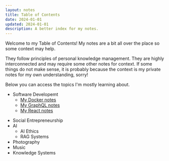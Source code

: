 ```yaml
---
layout: notes
title: Table of Contents
date: 2024-01-01
updated: 2024-01-01
description: A better index for my notes.
---
```


Welcome to my Table of Contents! My notes are a bit all over the place so some context may help.

They follow principles of personal knowledge management. They are highly interconnected and may require some other notes for context. If some things do not make sense, it is probably because the context is my private notes for my own understanding, sorry!

Below you can access the topics I'm mostly learning about.

<ul>
        <li>
          Software Developemt
          <ul>
            <li>
              <a href="/notes/course-docker">My Docker notes</a>
            </li>
            <li>
              <a href="/notes/course-graphql">My GraphQL notes</a>
            </li>
            <li>
              <a href="/notes/course-react">My React notes</a>
            </li>
          </ul>
        </li>
</ul>
<ul>
        <li>Social Entrepreneurship</li>
        <li>
          AI
          <ul>
            <li>AI Ethics</li>
            <li>RAG Systems</li>
          </ul>
        </li>
        <li>Photography</li>
        <li>Music</li>
        <li>Knowledge Systems</li>
      </ul>
